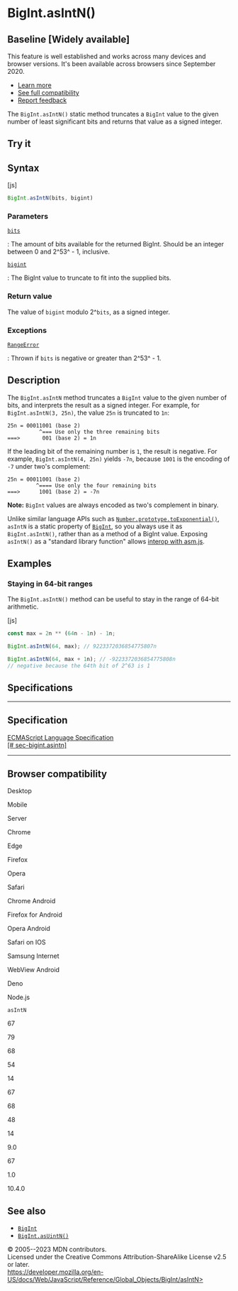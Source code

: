 BigInt.asIntN()
===============

Baseline [Widely available]
--------------------------------------


This feature is well established and works across many devices and
browser versions. It's been available across browsers since September
2020.

-   [Learn
    more](https://developer.mozilla.org/en-US/blog/baseline-evolution-on-mdn/)
-   [See full compatibility](#browser_compatibility)
-   [Report
    feedback](https://survey.alchemer.com/s3/7634825/MDN-baseline-feedback?page=%2Fen-US%2Fdocs%2FWeb%2FJavaScript%2FReference%2FGlobal_Objects%2FBigInt%2FasIntN&level=high)



The `BigInt.asIntN()` static method truncates a `BigInt` value to the
given number of least significant bits and returns that value as a
signed integer.



Try it 
------






Syntax
------




[js]


```js
BigInt.asIntN(bits, bigint)
```





### Parameters



[`bits`](#bits)

:   The amount of bits available for the returned BigInt. Should be an
    integer between 0 and 2^53^ - 1, inclusive.

[`bigint`](#bigint)

:   The BigInt value to truncate to fit into the supplied bits.




### Return value 


The value of `bigint` modulo 2\^`bits`, as a signed integer.




### Exceptions



[`RangeError`](../rangeerror)

:   Thrown if `bits` is negative or greater than 2^53^ - 1.




Description
-----------


The `BigInt.asIntN` method truncates a `BigInt` value to the given
number of bits, and interprets the result as a signed integer. For
example, for `BigInt.asIntN(3, 25n)`, the value `25n` is truncated to
`1n`:

```text
25n = 00011001 (base 2)
          ^=== Use only the three remaining bits
===>       001 (base 2) = 1n
```

If the leading bit of the remaining number is `1`, the result is
negative. For example, `BigInt.asIntN(4, 25n)` yields `-7n`, because
`1001` is the encoding of `-7` under two\'s complement:

```text
25n = 00011001 (base 2)
         ^==== Use only the four remaining bits
===>      1001 (base 2) = -7n
```

 
**Note:** `BigInt` values are always encoded as two\'s complement in
binary.


Unlike similar language APIs such as
[`Number.prototype.toExponential()`](../number/toexponential), `asIntN`
is a static property of [`BigInt`](../bigint), so you always use it as
`BigInt.asIntN()`, rather than as a method of a BigInt value. Exposing
`asIntN()` as a \"standard library function\" allows [interop with
asm.js](https://github.com/tc39/proposal-bigint/blob/master/ADVANCED.md#dont-break-asmjs).




Examples
--------



### Staying in 64-bit ranges 


The `BigInt.asIntN()` method can be useful to stay in the range of
64-bit arithmetic.



[js]


```js
const max = 2n ** (64n - 1n) - 1n;

BigInt.asIntN(64, max); // 9223372036854775807n

BigInt.asIntN(64, max + 1n); // -9223372036854775808n
// negative because the 64th bit of 2^63 is 1
```




Specifications
--------------


  ---------------------------------------------------------------------------------------------------------
  Specification
  ---------------------------------------------------------------------------------------------------------
  [ECMAScript Language Specification\
  [\#
  sec-bigint.asintn]](https://tc39.es/ecma262/multipage/numbers-and-dates.html#sec-bigint.asintn)

  ---------------------------------------------------------------------------------------------------------


Browser compatibility 
---------------------




Desktop

Mobile

Server

Chrome

Edge

Firefox

Opera

Safari

Chrome Android

Firefox for Android

Opera Android

Safari on IOS

Samsung Internet

WebView Android

Deno

Node.js

`asIntN`

67

79

68

54

14

67

68

48

14

9.0

67

1.0

10.4.0


See also 
--------


-   [`BigInt`](../bigint)
-   [`BigInt.asUintN()`](asuintn)




© 2005--2023 MDN contributors.\
Licensed under the Creative Commons Attribution-ShareAlike License v2.5
or later.\
https://developer.mozilla.org/en-US/docs/Web/JavaScript/Reference/Global_Objects/BigInt/asIntN>

